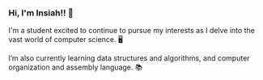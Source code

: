 ### Hi, I'm Insiah!! 👋

I'm a student excited to continue to pursue my interests as I delve into the vast world of computer science. 🖥️

I’m also currently learning data structures and algorithms, and computer organization and assembly language. 📚
